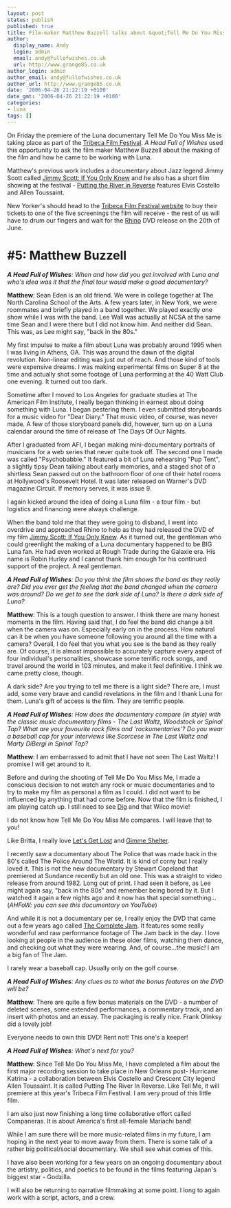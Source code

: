 ```yaml
---
layout: post
status: publish
published: true
title: Film-maker Matthew Buzzell talks about &quot;Tell Me Do You Miss Me&quot;
author:
  display_name: Andy
  login: admin
  email: andy@fullofwishes.co.uk
  url: http://www.grange85.co.uk
author_login: admin
author_email: andy@fullofwishes.co.uk
author_url: http://www.grange85.co.uk
date: '2006-04-26 21:22:19 +0100'
date_gmt: '2006-04-26 21:22:19 +0100'
categories:
- luna
tags: []
---
```

<div align="center"></div>
<p>On Friday the premiere of the Luna documentary <span class="removed_link" title="http://www.tribecafilmfestival.org/tixSYS/2006/filmguide/eventnote.php?EventNumber=2175">Tell Me Do You Miss Me</span> is taking place as part of the <a href="http://www.tribecafilmfestival.org">Tribeca Film Festival</a>. <em>A Head Full of Wishes</em> used this opportunity to ask the film maker Matthew Buzzell about the making of the film and how he came to be working with Luna.</p>
<p>Matthew's previous work includes a documentary about Jazz legend Jimmy Scott called <a href="http://www.amazon.com/exec/obidos/ASIN/B0006JMLL6/aheadfullofwi-20">Jimmy Scott: If You Only Knew</a> and he also has a short film showing at the festival - <a href="http://www.amazon.com/exec/obidos/ASIN/B000FBH476/aheadfullofwi-20">Putting the River in Reverse</a> features Elvis Costello and Allen Toussaint.</p>
<p>New Yorker's should head to the <a href="http://www.tribecafilmfestival.org">Tribeca Film Festival website</a> to buy their tickets to one of the five screenings the film will receive - the rest of us will have to drum our fingers and wait for the <a href="http://www.rhino.com">Rhino</a> DVD release on the 20th of June.</p>
<h1>#5: Matthew Buzzell</h1>
<p><em><strong>A Head Full of Wishes</strong>: When and how did you get involved with Luna and who's idea was it that the final tour would make a good documentary?</em></p>
<p><strong>Matthew</strong>: Sean Eden is an old friend.  We were in college together at The North Carolina School of the Arts. A few years later, in New York, we were roommates and briefly played in a band together.  We played exactly one show while I was with the band.  Lee Wall was actually at NCSA at the same time Sean and I were there but I did not know him.  And neither did Sean.  This was, as Lee might say, &quot;back in the 80s.&quot;</p>
<p>My first impulse to make a film about Luna was probably around 1995 when I was living in Athens, GA.  This was around the dawn of the digital revolution.  Non-linear editing was just out of reach.  And those kind of tools were expensive dreams.  I was making experimental films on Super 8 at the time and actually shot some footage of Luna performing at the 40 Watt Club one evening.  It turned out too dark.</p>
<p>Sometime after I moved to Los Angeles for graduate studies at The American Film Institute, I really began thinking in earnest about doing something with Luna.  I began pestering them.  I even submitted storyboards for a music  video for &quot;Dear Diary.&quot;  That music video, of course, was never made.  A few of those storyboard panels did, however, turn up on a Luna calendar around the time of release of The Days Of Our Nights.</p>
<p>After I graduated from AFI, I began making mini-documentary portraits of musicians for a web series that never quite took off.  The second one I made was called &quot;Psychobabble.&quot;  It featured a bit of Luna rehearsing &quot;Pup Tent&quot;, a slightly tipsy Dean talking about early memories, and a staged shot of a shirtless Sean passed out on the bathroom floor of one of their hotel rooms at Hollywood's Roosevelt Hotel.  It was later released on Warner's DVD magazine Circuit.  If memory serves, it was issue 9.</p>
<p>I again kicked around the idea of doing a Luna film - a tour film - but logistics and financing were always challenge.</p>
<p>When the band told me that they were going to disband, I went into overdrive and approached Rhino to help as they had released the DVD of my film <a href="http://www.amazon.com/exec/obidos/ASIN/B0006JMLL6/aheadfullofwi-20">Jimmy Scott: If You Only Knew</a>.  As it turned out, the gentleman who could greenlight the making of a Luna documentary happened to be BIG Luna fan.  He had even worked at Rough Trade during the Galaxie era.  His name is Robin Hurley and I cannot thank him enough for his continued support of the project. A real gentleman.</p>
<p><em><strong>A Head Full of Wishes</strong>: Do you think the film shows the band as they really are? Did you ever get the feeling that the band changed when the camera was around? Do we get to see the dark side of Luna? Is there a dark side of Luna?</em></p>
<p><strong>Matthew</strong>: This is a tough question to answer.  I think there are many honest moments in the film.  Having said that, I do feel the band did change a bit when the camera was on.  Especially early on in the process.  How natural can it be when you have someone following you around all the time with a camera? Overall, I do feel that you what you see is the band as they really are.  Of course, it is almost impossible to accurately capture every aspect of four individual's personalities, showcase some terrific rock songs, and travel around the world in 103 minutes, and make it feel definitive.  I think we came pretty close, though.</p>
<p>A dark side?  Are you trying to tell me there is a light side? There are, I must add, some very brave and candid revelations in the film and I thank Luna for them. Luna's gift of access is the film. They are terrific people.</p>
<p><em><strong>A Head Full of Wishes</strong>: How does the documentary compare (in style) with the classic music documentary films - The Last Waltz, Woodstock or Spinal Tap? What are your favourite rock films and 'rockumentaries'? Do you wear a baseball cap for your interviews like Scorcese in The Last Waltz and Marty DiBergi in Spinal Tap?</em></p>
<p><strong>Matthew</strong>: I am embarrassed to admit that I have not seen The Last Waltz!  I promise I will get around to it.</p>
<p>Before and during the shooting of Tell Me Do You Miss Me, I made a conscious decision to not watch any rock or music documentaries and to try to make my film as personal a film as I could.  I did not want to be influenced by anything that had come before.  Now that the film is finished, I am playing catch up.  I still need to see <a href="http://www.amazon.com/exec/obidos/ASIN/B0007IO740/aheadfullofwi-20">Dig</a> and that Wilco movie!</p>
<p>I do not know how Tell Me Do You Miss Me compares.  I will leave that to you!</p>
<p>Like Britta, I really love <a href="http://en.wikipedia.org/wiki/Let%27s_Get_Lost_%28film%29">Let's Get Lost</a> and <a href="http://www.amazon.com/exec/obidos/ASIN/B00004YZFR/aheadfullofwi-20">Gimme Shelter</a>.</p>
<p>I recently saw a documentary about The Police that was made back in the 80's called The Police Around The World.  It is kind of corny but I really loved it.  This is not the new documentary by Stewart Copeland that premiered at Sundance recently but an old one.  This was a straight to video release from around 1982. Long out of print. I had seen it before, as Lee might again say, &quot;back in the 80s&quot; and remember being bored by it. But I watched it again a few nights ago and it now has that special something...(<em>AHFoW: you can see <span class="removed_link" title="http://www.youtube.com/watch?v=JRQRlHXVTCU">this documentary on YouTube</span></em>)</p>
<p>And while it is not a documentary per se, I really enjoy the DVD that came out a few years ago called <a href="http://www.amazon.com/exec/obidos/ASIN/B00007CVRE/aheadfullofwi-20">The Complete Jam</a>.  It features some really wonderful and raw performance footage of The Jam back in the day.  I love looking at people in the audience in these older films, watching them dance, and checking out what they were wearing.  And, of course...the music!  I am a big fan of The Jam.</p>
<p>I rarely wear a baseball cap.  Usually only on the golf course.</p>
<p><em><strong>A Head Full of Wishes</strong>: Any clues as to what the bonus features on the DVD will be?</em></p>
<p><strong>Matthew</strong>: There are quite a few bonus materials on the DVD - a number of deleted scenes, some extended performances, a commentary track, and an insert with photos and an essay.  The packaging is really nice.  Frank Olinksy did a lovely job!</p>
<p>Everyone needs to own this DVD! Rent not! This one's a keeper!</p>
<p><em><strong>A Head Full of Wishes</strong>: What's next for you?</em></p>
<p><strong>Matthew</strong>: Since Tell Me Do You Miss Me, I have completed a film about the first major recording session to take place in New Orleans post- Hurricane Katrina - a collaboration between Elvis Costello and Crescent City legend Allen Toussaint.  It is called Putting The River In Reverse.  Like Tell Me, it will premiere at this year's Tribeca Film Festival.  I am very proud of this little film.</p>
<p>I am also just now finishing a long time collaborative effort called Companeras.  It is about America's first all-female Mariachi band!</p>
<p>While I am sure there will be more music-related films in my future, I am hoping in the next year to move away from them.  There is some talk of a rather big political/social documentary.  We shall see what comes of this.</p>
<p>I have also been working for a few years on an ongoing documentary about the artistry, politics, and poetics to be found in the films featuring Japan's biggest star - Godzilla.</p>
<p>I will also be returning to narrative filmmaking at some point.  I long to again work with a script, actors, and a crew.</p>

